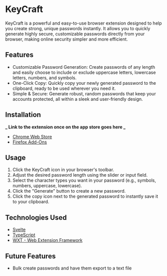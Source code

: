 # KeyCraft

KeyCraft is a powerful and easy-to-use browser extension designed to help you create strong, unique passwords instantly. It allows you to quickly generate highly secure, customizable passwords directly from your browser, making online security simpler and more efficient.

## Features

- Customizable Password Generation: Create passwords of any length and easily choose to include or exclude uppercase letters, lowercase letters, numbers, and symbols.
- One-Click Copy: Quickly copy your newly generated password to the clipboard, ready to be used wherever you need it.
- Simple & Secure: Generate robust, random passwords that keep your accounts protected, all within a sleek and user-friendly design.

## Installation

**_ Link to the extension once on the app store goes here _**

- [Chrome Web Store](https://www./)
- [Firefox Add-Ons](https://www./)

## Usage

1. Click the KeyCraft icon in your browser's toolbar.
2. Adjust the desired password length using the slider or input field.
3. Select the character types you want in your password (e.g., symbols, numbers, uppercase, lowercase).
4. Click the "Generate" button to create a new password.
5. Click the copy icon next to the generated password to instantly save it to your clipboard.

## Technologies Used

- [Svelte](https://svelte.dev/)
- [TypeScript](https://www.typescriptlang.org/)
- [WXT - Web Extension Framework](https://wxt.dev/)


## Future Features

- Bulk create passwords and have them export to a text file